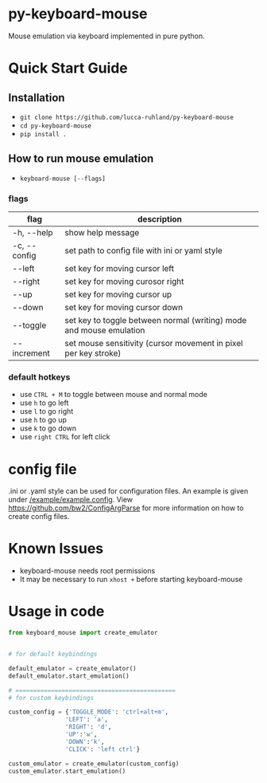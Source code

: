 # py-keyboard-mouse
Mouse emulation via keyboard implemented in pure python.

# Quick Start Guide

## Installation
- ```git clone https://github.com/lucca-ruhland/py-keyboard-mouse```
- ```cd py-keyboard-mouse```
- ```pip install .```

## How to run mouse emulation 
- ```keyboard-mouse [--flags]```

### flags
| flag | description |
| ---- | ----------- |
| -h, --help | show help message |
| -c, --config | set path to config file with ini or yaml style |
| --left | set key for moving cursor left |
| --right | set key for moving curosor right |
| --up | set key for moving cursor up |
| --down | set key for moving cursor down |
| --toggle | set key to toggle between normal (writing) mode and mouse emulation |
| --increment | set mouse sensitivity (cursor movement in pixel per key stroke) |

### default hotkeys
- use ```CTRL + M``` to toggle between mouse and normal mode
- use ```h``` to go left
- use ```l``` to go right
- use ```h``` to go up
- use ```k``` to go down
- use ```right CTRL``` for left click

# config file
.ini or .yaml style can be used for configuration files.
An example is given under [/example/example.config](/example/example.config).
View https://github.com/bw2/ConfigArgParse for more information on how to create config files.

# Known Issues
- keyboard-mouse needs root permissions
- It may be necessary to run ```xhost +``` before starting keyboard-mouse

# Usage in code
```python
from keyboard_mouse import create_emulator


# for default keybindings

default_emulator = create_emulator()
default_emulator.start_emulation()

# =============================================
# for custom keybindings

custom_config = {'TOGGLE_MODE': 'ctrl+alt+m',
                'LEFT': 'a',
                'RIGHT': 'd',
                'UP':'w',
                'DOWN':'k',
                'CLICK': 'left ctrl'}     

custom_emulator = create_emulator(custom_config)
custom_emulator.start_emulation()
```
